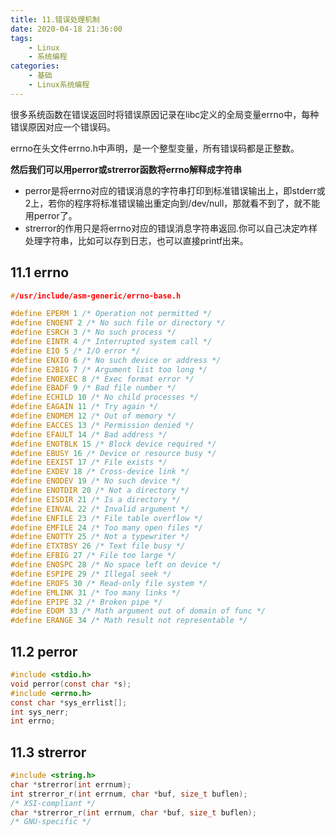 ```yaml
---
title: 11.错误处理机制
date: 2020-04-18 21:36:00
tags:
    - Linux
    - 系统编程
categories:
    - 基础
    - Linux系统编程
---
```



很多系统函数在错误返回时将错误原因记录在libc定义的全局变量errno中，每种错误原因对应一个错误码。

errno在头文件errno.h中声明，是一个整型变量，所有错误码都是正整数。

**然后我们可以用perror或strerror函数将errno解释成字符串**



- perror是将errno对应的错误消息的字符串打印到标准错误输出上，即stderr或2上，若你的程序将标准错误输出重定向到/dev/null，那就看不到了，就不能用perror了。
- strerror的作用只是将errno对应的错误消息字符串返回.你可以自己决定咋样处理字符串，比如可以存到日志，也可以直接printf出来。



## 11.1 errno



```c
#/usr/include/asm-generic/errno-base.h

#define EPERM 1 /* Operation not permitted */
#define ENOENT 2 /* No such file or directory */
#define ESRCH 3 /* No such process */
#define EINTR 4 /* Interrupted system call */
#define EIO 5 /* I/O error */
#define ENXIO 6 /* No such device or address */
#define E2BIG 7 /* Argument list too long */
#define ENOEXEC 8 /* Exec format error */
#define EBADF 9 /* Bad file number */
#define ECHILD 10 /* No child processes */
#define EAGAIN 11 /* Try again */
#define ENOMEM 12 /* Out of memory */
#define EACCES 13 /* Permission denied */
#define EFAULT 14 /* Bad address */
#define ENOTBLK 15 /* Block device required */
#define EBUSY 16 /* Device or resource busy */
#define EEXIST 17 /* File exists */
#define EXDEV 18 /* Cross-device link */
#define ENODEV 19 /* No such device */
#define ENOTDIR 20 /* Not a directory */
#define EISDIR 21 /* Is a directory */
#define EINVAL 22 /* Invalid argument */
#define ENFILE 23 /* File table overflow */
#define EMFILE 24 /* Too many open files */
#define ENOTTY 25 /* Not a typewriter */
#define ETXTBSY 26 /* Text file busy */
#define EFBIG 27 /* File too large */
#define ENOSPC 28 /* No space left on device */
#define ESPIPE 29 /* Illegal seek */
#define EROFS 30 /* Read-only file system */
#define EMLINK 31 /* Too many links */
#define EPIPE 32 /* Broken pipe */
#define EDOM 33 /* Math argument out of domain of func */
#define ERANGE 34 /* Math result not representable */
```



## 11.2 perror

```c
#include <stdio.h>
void perror(const char *s);
#include <errno.h>
const char *sys_errlist[];
int sys_nerr;
int errno;
```

## 11.3 strerror

```c
#include <string.h>
char *strerror(int errnum);
int strerror_r(int errnum, char *buf, size_t buflen);
/* XSI-compliant */
char *strerror_r(int errnum, char *buf, size_t buflen);
/* GNU-specific */             
```

